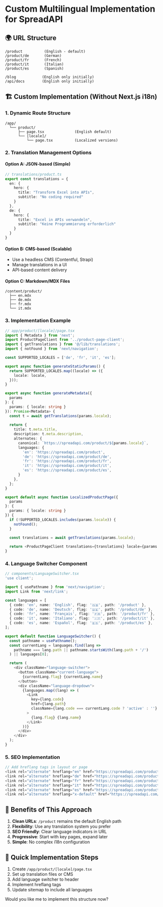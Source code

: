 # Custom Multilingual Implementation for SpreadAPI

## 🌍 URL Structure
```
/product          (English - default)
/product/de       (German)
/product/fr       (French)
/product/it       (Italian)
/product/es       (Spanish)

/blog            (English only initially)
/api/docs        (English only initially)
```

## 🏗️ Custom Implementation (Without Next.js i18n)

### 1. Dynamic Route Structure
```
/app/
  └── product/
      ├── page.tsx              (English default)
      └── [locale]/
          └── page.tsx          (Localized versions)
```

### 2. Translation Management Options

#### Option A: JSON-based (Simple)
```typescript
// translations/product.ts
export const translations = {
  en: {
    hero: {
      title: "Transform Excel into APIs",
      subtitle: "No coding required"
    }
  },
  de: {
    hero: {
      title: "Excel in APIs verwandeln",
      subtitle: "Keine Programmierung erforderlich"
    }
  }
}
```

#### Option B: CMS-based (Scalable)
- Use a headless CMS (Contentful, Strapi)
- Manage translations in a UI
- API-based content delivery

#### Option C: Markdown/MDX Files
```
/content/product/
  ├── en.mdx
  ├── de.mdx
  ├── fr.mdx
  └── it.mdx
```

### 3. Implementation Example

```typescript
// app/product/[locale]/page.tsx
import { Metadata } from 'next';
import ProductPageClient from '../product-page-client';
import { getTranslations } from '@/lib/translations';
import { notFound } from 'next/navigation';

const SUPPORTED_LOCALES = ['de', 'fr', 'it', 'es'];

export async function generateStaticParams() {
  return SUPPORTED_LOCALES.map((locale) => ({
    locale: locale,
  }));
}

export async function generateMetadata({ 
  params 
}: { 
  params: { locale: string } 
}): Promise<Metadata> {
  const t = await getTranslations(params.locale);
  
  return {
    title: t.meta.title,
    description: t.meta.description,
    alternates: {
      canonical: `https://spreadapi.com/product/${params.locale}`,
      languages: {
        'en': 'https://spreadapi.com/product',
        'de': 'https://spreadapi.com/product/de',
        'fr': 'https://spreadapi.com/product/fr',
        'it': 'https://spreadapi.com/product/it',
        'es': 'https://spreadapi.com/product/es',
      }
    },
  };
}

export default async function LocalizedProductPage({ 
  params 
}: { 
  params: { locale: string } 
}) {
  if (!SUPPORTED_LOCALES.includes(params.locale)) {
    notFound();
  }

  const translations = await getTranslations(params.locale);
  
  return <ProductPageClient translations={translations} locale={params.locale} />;
}
```

### 4. Language Switcher Component

```typescript
// components/LanguageSwitcher.tsx
'use client';

import { usePathname } from 'next/navigation';
import Link from 'next/link';

const languages = [
  { code: 'en', name: 'English', flag: '🇬🇧', path: '/product' },
  { code: 'de', name: 'Deutsch', flag: '🇩🇪', path: '/product/de' },
  { code: 'fr', name: 'Français', flag: '🇫🇷', path: '/product/fr' },
  { code: 'it', name: 'Italiano', flag: '🇮🇹', path: '/product/it' },
  { code: 'es', name: 'Español', flag: '🇪🇸', path: '/product/es' },
];

export default function LanguageSwitcher() {
  const pathname = usePathname();
  const currentLang = languages.find(lang => 
    pathname === lang.path || pathname.startsWith(lang.path + '/')
  ) || languages[0];

  return (
    <div className="language-switcher">
      <button className="current-language">
        {currentLang.flag} {currentLang.name}
      </button>
      <div className="language-dropdown">
        {languages.map((lang) => (
          <Link 
            key={lang.code} 
            href={lang.path}
            className={lang.code === currentLang.code ? 'active' : ''}
          >
            {lang.flag} {lang.name}
          </Link>
        ))}
      </div>
    </div>
  );
}
```

### 5. SEO Implementation

```typescript
// Add hreflang tags in layout or page
<link rel="alternate" hreflang="en" href="https://spreadapi.com/product" />
<link rel="alternate" hreflang="de" href="https://spreadapi.com/product/de" />
<link rel="alternate" hreflang="fr" href="https://spreadapi.com/product/fr" />
<link rel="alternate" hreflang="it" href="https://spreadapi.com/product/it" />
<link rel="alternate" hreflang="es" href="https://spreadapi.com/product/es" />
<link rel="alternate" hreflang="x-default" href="https://spreadapi.com/product" />
```

## 🎯 Benefits of This Approach

1. **Clean URLs**: `/product` remains the default English path
2. **Flexibility**: Use any translation system you prefer
3. **SEO Friendly**: Clear language indicators in URL
4. **Progressive**: Start with key pages, expand later
5. **Simple**: No complex i18n configuration

## 🚀 Quick Implementation Steps

1. Create `/app/product/[locale]/page.tsx`
2. Set up translation files or CMS
3. Add language switcher to header
4. Implement hreflang tags
5. Update sitemap to include all languages

Would you like me to implement this structure now?